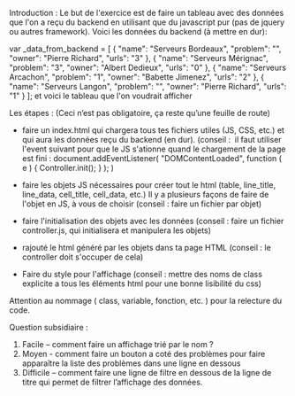 Introduction :
Le but de l'exercice est de faire un tableau avec des données que l'on a reçu du backend en utilisant que du javascript pur (pas de jquery ou autres framework).
Voici les données du backend (à mettre en dur):

var _data_from_backend = [
    { "name": "Serveurs Bordeaux", "problem": "", "owner": "Pierre Richard", "urls": "3" },
    { "name": "Serveurs Mérignac", "problem": "3", "owner": "Albert Dedieux", "urls": "0" },
    { "name": "Serveurs Arcachon", "problem": "1", "owner": "Babette Jimenez", "urls": "2" },
    { "name": "Serveurs Langon", "problem": "", "owner": "Pierre Richard", "urls": "1" }
];
et voici le tableau que l'on voudrait afficher

Les étapes :
(Ceci n’est pas obligatoire, ça reste qu’une feuille de route)

- faire un index.html qui chargera tous tes fichiers utiles (JS, CSS, etc.) et qui aura les données reçu du
backend (en dur).
(conseil :  il faut utiliser l'event suivant pour que le JS s'ationne quand le chargement de la page est fini :
document.addEventListener( &quot;DOMContentLoaded&quot;, function ( e ) {
Controller.init();
} );
)

- faire les objets JS nécessaires pour créer tout le html (table, line_title, line_data, cell_title, cell_data, etc.)
Il y a plusieurs façons de faire de l'objet en JS, à vous de choisir
(conseil : faire un fichier par objet)

- faire l'initialisation des objets avec les données
(conseil : faire un fichier controller.js, qui initialisera et manipulera les objets)

- rajouté le html généré par les objets dans ta page HTML
(conseil : le controller doit s'occuper de cela)

- Faire du style pour l'affichage
(conseil : mettre des noms de class explicite a tous les éléments html pour une bonne lisibilité du css)

Attention au nommage ( class, variable, fonction, etc. ) pour la relecture du code.

Question subsidiaire :
1. Facile – comment faire un affichage trié par le nom ?
2. Moyen - comment faire un bouton a coté des problèmes pour faire apparaître la liste des problèmes dans une ligne en dessous
3. Difficile – comment faire une ligne de filtre en dessous de la ligne de titre qui permet de filtrer l’affichage des données.
